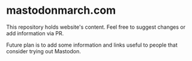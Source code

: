 # mastodonmarch.com

This repository holds website's content. Feel free to suggest changes or add information via PR.

Future plan is to add some information and links useful to people that consider trying out Mastodon.

